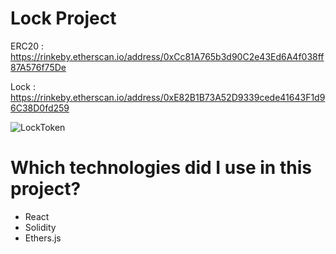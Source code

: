 # Lock Project 

ERC20 : https://rinkeby.etherscan.io/address/0xCc81A765b3d90C2e43Ed6A4f038ff87A576f75De

Lock : https://rinkeby.etherscan.io/address/0xE82B1B73A52D9339cede41643F1d96C38D0fd259

![LockToken](https://i.ibb.co/fXs4rQk/Ekran-Resmi-2022-08-16-12-30-03.png)

# Which technologies did I use in this project?
* React
* Solidity 
* Ethers.js